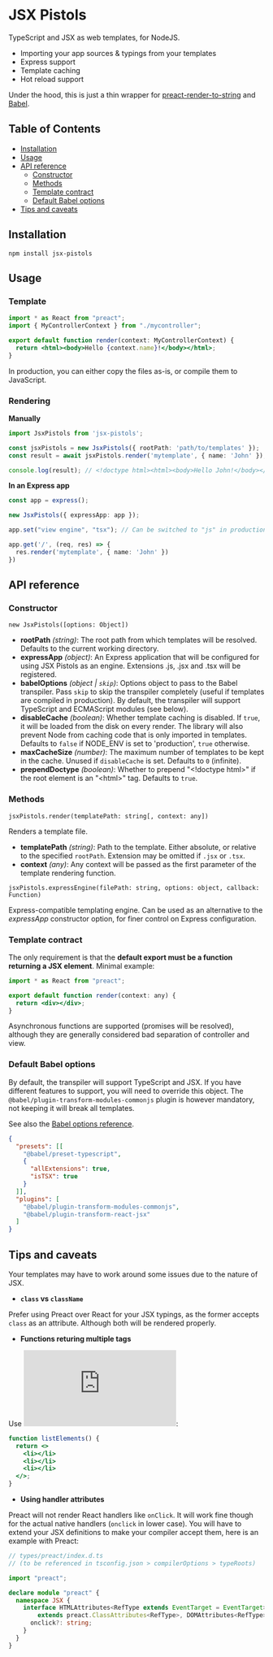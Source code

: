 # JSX Pistols

TypeScript and JSX as web templates, for NodeJS.

* Importing your app sources & typings from your templates
* Express support
* Template caching
* Hot reload support

Under the hood, this is just a thin wrapper for [preact-render-to-string](https://www.npmjs.com/package/preact-render-to-string) and [Babel](https://babeljs.io/).

## Table of Contents

- [Installation](#installation)
- [Usage](#usage)
- [API reference](#api-reference)
  - [Constructor](#constructor)
  - [Methods](#methods)
  - [Template contract](#template-contract)
  - [Default Babel options](#default-babel-options)
- [Tips and caveats](#tips-and-caveats)

## Installation

```
npm install jsx-pistols
```

## Usage

### Template

```jsx
import * as React from "preact";
import { MyControllerContext } from "./mycontroller";

export default function render(context: MyControllerContext) {
  return <html><body>Hello {context.name}!</body></html>;
}
```

In production, you can either copy the files as-is, or compile them to JavaScript.

### Rendering

**Manually**

```typescript
import JsxPistols from 'jsx-pistols';

const jsxPistols = new JsxPistols({ rootPath: 'path/to/templates' });
const result = await jsxPistols.render('mytemplate', { name: 'John' });

console.log(result); // <!doctype html><html><body>Hello John!</body></html>
```

**In an Express app**

```typescript
const app = express();

new JsxPistols({ expressApp: app });

app.set("view engine", "tsx"); // Can be switched to "js" in production

app.get('/', (req, res) => {
  res.render('mytemplate', { name: 'John' })
})
```

## API reference

### Constructor

`new JsxPistols([options: Object])`

* **rootPath** *(string)*: The root path from which templates will be resolved. Defaults to the current working directory.
* **expressApp** *(object)*: An Express application that will be configured for using JSX Pistols as an engine. Extensions .js, .jsx and .tsx will be registered.
* **babelOptions** *(object | `skip`)*: Options object to pass to the Babel transpiler. Pass `skip` to skip the transpiler completely (useful if templates are compiled in production). By default, the transpiler will support TypeScript and ECMAScript modules (see below).
* **disableCache** *(boolean)*: Whether template caching is disabled. If `true`, it will be loaded from the disk on every render. The library will also prevent Node from caching code that is only imported in templates. Defaults to `false` if NODE_ENV is set to 'production', `true` otherwise.
* **maxCacheSize** *(number)*: The maximum number of templates to be kept in the cache. Unused if `disableCache` is set. Defaults to `0` (infinite).
* **prependDoctype** *(boolean)*: Whether to prepend "\<!doctype html>" if the root element is an "\<html>" tag. Defaults to `true`.

### Methods
  
`jsxPistols.render(templatePath: string[, context: any])`

Renders a template file.

* **templatePath** *(string)*: Path to the template. Either absolute, or relative to the specified `rootPath`. Extension may be omitted if `.jsx` or `.tsx`.
* **context** *(any)*: Any context will be passed as the first parameter of the template rendering function.

`jsxPistols.expressEngine(filePath: string, options: object, callback: Function)`

Express-compatible templating engine. Can be used as an alternative to the *expressApp* constructor option, for finer control on Express configuration.

### Template contract

The only requirement is that the **default export must be a function returning a JSX element**. Minimal example:

```jsx
import * as React from "preact";

export default function render(context: any) {
  return <div></div>;
}
```

Asynchronous functions are supported (promises will be resolved), although they are generally considered bad separation of controller and view.

### Default Babel options

By default, the transpiler will support TypeScript and JSX. If you have different features to support, you will need to override this object. The `@babel/plugin-transform-modules-commonjs` plugin is however mandatory, not keeping it will break all templates.

See also the [Babel options reference](https://babeljs.io/docs/en/options).

```json
{
  "presets": [[
    "@babel/preset-typescript",
    {
      "allExtensions": true,
      "isTSX": true
    }
  ]],
  "plugins": [
    "@babel/plugin-transform-modules-commonjs",
    "@babel/plugin-transform-react-jsx"
  ]
}
```

## Tips and caveats

Your templates may have to work around some issues due to the nature of JSX.

* **`class` vs `className`**

Prefer using Preact over React for your JSX typings, as the former accepts `class` as an attribute. Although both will be rendered properly.

* **Functions returing multiple tags**

Use ![fragments](https://reactjs.org/docs/fragments.html):

```jsx
function listElements() {
  return <>
    <li></li>
    <li></li>
    <li></li>
  </>;
}
```

* **Using handler attributes**

Preact will not render React handlers like `onClick`. It will work fine though for the actual native handlers (`onclick` in lower case). You will have to extend your JSX definitions to make your compiler accept them, here is an example with Preact:

```typescript
// types/preact/index.d.ts
// (to be referenced in tsconfig.json > compilerOptions > typeRoots)

import "preact";

declare module "preact" {
  namespace JSX {
    interface HTMLAttributes<RefType extends EventTarget = EventTarget>
        extends preact.ClassAttributes<RefType>, DOMAttributes<RefType> {
      onclick?: string;
    }
  }
}
```
